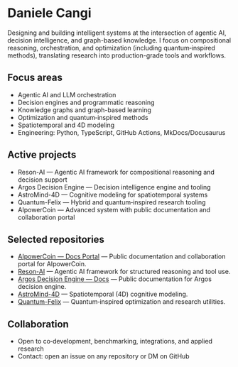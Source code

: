 # Daniele Cangi

Designing and building intelligent systems at the intersection of agentic AI, decision intelligence, and graph-based knowledge. I focus on compositional reasoning, orchestration, and optimization (including quantum‑inspired methods), translating research into production-grade tools and workflows.

## Focus areas
- Agentic AI and LLM orchestration
- Decision engines and programmatic reasoning
- Knowledge graphs and graph-based learning
- Optimization and quantum‑inspired methods
- Spatiotemporal and 4D modeling
- Engineering: Python, TypeScript, GitHub Actions, MkDocs/Docusaurus

## Active projects
- Reson-AI — Agentic AI framework for compositional reasoning and decision support
- Argos Decision Engine — Decision intelligence engine and tooling
- AstroMind-4D — Cognitive modeling for spatiotemporal systems
- Quantum-Felix — Hybrid and quantum‑inspired research tooling
- AIpowerCoin — Advanced system with public documentation and collaboration portal

## Selected repositories
- [AIpowerCoin — Docs Portal](https://github.com/Daniele-Cangi/AIpowerCoin-Public-Documentation-Collaboration-Portal) — Public documentation and collaboration portal for AIpowerCoin.
- [Reson-AI](https://github.com/Daniele-Cangi/Reson-AI) — Agentic AI framework for structured reasoning and tool use.
- [Argos Decision Engine — Docs](https://github.com/Daniele-Cangi/Argos-Decision-Engine---Public-Documentation-) — Public documentation for Argos decision engine.
- [AstroMind-4D](https://github.com/Daniele-Cangi/AstroMind-4D) — Spatiotemporal (4D) cognitive modeling.
- [Quantum-Felix](https://github.com/Daniele-Cangi/Quantum-Felix) — Quantum‑inspired optimization and research utilities.

## Collaboration
- Open to co‑development, benchmarking, integrations, and applied research
- Contact: open an issue on any repository or DM on GitHub